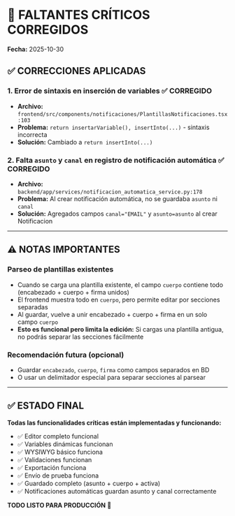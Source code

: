 # 🔴 FALTANTES CRÍTICOS CORREGIDOS

**Fecha:** 2025-10-30

## ✅ CORRECCIONES APLICADAS

### 1. **Error de sintaxis en inserción de variables** ✅ CORREGIDO
- **Archivo:** `frontend/src/components/notificaciones/PlantillasNotificaciones.tsx:103`
- **Problema:** `return insertarVariable(), insertInto(...)` - sintaxis incorrecta
- **Solución:** Cambiado a `return insertInto(...)`

### 2. **Falta `asunto` y `canal` en registro de notificación automática** ✅ CORREGIDO
- **Archivo:** `backend/app/services/notificacion_automatica_service.py:178`
- **Problema:** Al crear notificación automática, no se guardaba `asunto` ni `canal`
- **Solución:** Agregados campos `canal="EMAIL"` y `asunto=asunto` al crear Notificacion

---

## ⚠️ NOTAS IMPORTANTES

### Parseo de plantillas existentes
- Cuando se carga una plantilla existente, el campo `cuerpo` contiene todo (encabezado + cuerpo + firma unidos)
- El frontend muestra todo en `cuerpo`, pero permite editar por secciones separadas
- Al guardar, vuelve a unir encabezado + cuerpo + firma en un solo campo `cuerpo`
- **Esto es funcional pero limita la edición:** Si cargas una plantilla antigua, no podrás separar las secciones fácilmente

### Recomendación futura (opcional)
- Guardar `encabezado`, `cuerpo`, `firma` como campos separados en BD
- O usar un delimitador especial para separar secciones al parsear

---

## ✅ ESTADO FINAL

**Todas las funcionalidades críticas están implementadas y funcionando:**
- ✅ Editor completo funcional
- ✅ Variables dinámicas funcionan
- ✅ WYSIWYG básico funciona
- ✅ Validaciones funcionan
- ✅ Exportación funciona
- ✅ Envío de prueba funciona
- ✅ Guardado completo (asunto + cuerpo + activa)
- ✅ Notificaciones automáticas guardan asunto y canal correctamente

**TODO LISTO PARA PRODUCCIÓN** 🚀

